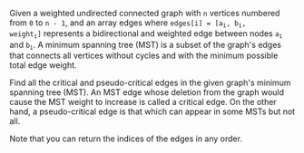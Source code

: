 Given a weighted undirected connected graph with `n` vertices numbered from `0` to `n - 1`, and an array edges where <code>edges[i] = [a<sub>i</sub>, b<sub>i</sub>, weight<sub>i</sub>]</code> represents a bidirectional and weighted edge between nodes <code>a<sub>i</sub></code> and <code>b<sub>i</sub></code>. A minimum spanning tree (MST) is a subset of the graph's edges that connects all vertices without cycles and with the minimum possible total edge weight.

Find all the critical and pseudo-critical edges in the given graph's minimum spanning tree (MST). An MST edge whose deletion from the graph would cause the MST weight to increase is called a critical edge. On the other hand, a pseudo-critical edge is that which can appear in some MSTs but not all.

Note that you can return the indices of the edges in any order.